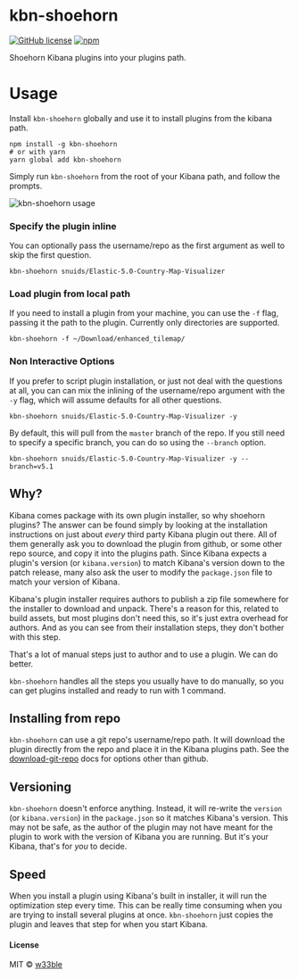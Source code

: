 # kbn-shoehorn

[![GitHub license](https://img.shields.io/badge/license-MIT-blue.svg)](https://raw.githubusercontent.com/w33ble/kbn-shoehorn/master/LICENSE)
[![npm](https://img.shields.io/npm/v/kbn-shoehorn.svg)](https://www.npmjs.com/package/kbn-shoehorn)

Shoehorn Kibana plugins into your plugins path.

# Usage

Install `kbn-shoehorn` globally and use it to install plugins from the kibana path.

```
npm install -g kbn-shoehorn
# or with yarn
yarn global add kbn-shoehorn
```

Simply run `kbn-shoehorn` from the root of your Kibana path, and follow the prompts.

![kbn-shoehorn usage](http://i.imgur.com/pAegdtw.png)

### Specify the plugin inline

You can optionally pass the username/repo as the first argument as well to skip the first question.

```
kbn-shoehorn snuids/Elastic-5.0-Country-Map-Visualizer
```

### Load plugin from local path

If you need to install a plugin from your machine, you can use the `-f` flag, passing it the path to the plugin. Currently only directories are supported.

```
kbn-shoehorn -f ~/Download/enhanced_tilemap/
```

### Non Interactive Options

If you prefer to script plugin installation, or just not deal with the questions at all, you can can mix the inlining of the username/repo argument with the `-y` flag, which will assume defaults for all other questions.

```
kbn-shoehorn snuids/Elastic-5.0-Country-Map-Visualizer -y
```

By default, this will pull from the `master` branch of the repo. If you still need to specify a specific branch, you can do so using the `--branch` option.

```
kbn-shoehorn snuids/Elastic-5.0-Country-Map-Visualizer -y --branch=v5.1
```

## Why?

Kibana comes package with its own plugin installer, so why shoehorn plugins? The answer can be found simply by looking at the installation instructions on just about *every* third party Kibana plugin out there. All of them generally ask you to download the plugin from github, or some other repo source, and copy it into the plugins path. Since Kibana expects a plugin's version (or `kibana.version`) to match Kibana's version down to the patch release, many also ask the user to modify the `package.json` file to match your version of Kibana.

Kibana's plugin installer requires authors to publish a zip file somewhere for the installer to download and unpack. There's a reason for this, related to build assets, but most plugins don't need this, so it's just extra overhead for authors. And as you can see from their installation steps, they don't bother with this step.

That's a lot of manual steps just to author and to use a plugin. We can do better.

`kbn-shoehorn` handles all the steps you usually have to do manually, so you can get plugins installed and ready to run with 1 command.

## Installing from repo

`kbn-shoehorn` can use a git repo's username/repo path. It will download the plugin directly from the repo and place it in the Kibana plugins path. See the [download-git-repo](https://github.com/flipxfx/download-git-repo#examples) docs for options other than github.

## Versioning

`kbn-shoehorn` doesn't enforce anything. Instead, it will re-write the `version` (or `kibana.version`) in the `package.json` so it matches Kibana's version. This may not be safe, as the author of the plugin may not have meant for the plugin to work with the version of Kibana you are running. But it's your Kibana, that's for *you* to decide.

## Speed

When you install a plugin using Kibana's built in installer, it will run the optimization step every time. This can be really time consuming when you are trying to install several plugins at once. `kbn-shoehorn` just copies the plugin and leaves that step for when you start Kibana.

#### License

MIT © [w33ble](https://github.com/w33ble)